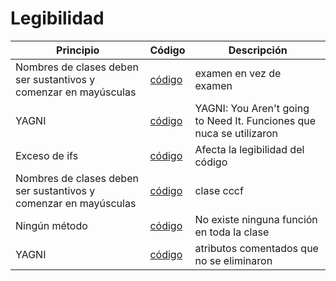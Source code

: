 # Legibilidad

|Principio|Código|Descripción|
|-|-|-|
|Nombres de clases deben ser sustantivos y comenzar en mayúsculas|[código](https://github.com/sara-patino/prg1/blob/fd099990978f92b0e22d64e45bbe02024ce80867/sara.patino/examen.java#L3)|examen en vez de examen|
|YAGNI| [código](https://github.com/sara-patino/23-24-eda1/blob/1662b2ef1644e007d99280b8eb0a54f6310a0df5/entregas/saraPatino/007/ExamenFinal/Ingesta.java#L18) | YAGNI: You Aren't going to Need It. Funciones que nuca se utilizaron |
|Exceso de ifs|[código](https://github.com/sara-patino/PRG1-22-23-ExamenParcial/blob/3984a9c06a07192fd20cc9bf1d9bf5a23896ddf7/entregas/patinoSara/carreraCamellos.java#L35)|Afecta la legibilidad del código|
|Nombres de clases deben ser sustantivos y comenzar en mayúsculas|[código](https://github.com/sara-patino/23-24-eda1/blob/1662b2ef1644e007d99280b8eb0a54f6310a0df5/entregas/saraPatino/005/src/cccf.java#L5)|clase cccf|
|Ningún método|[código](https://github.com/sara-patino/PRG1-22-23-ExamenParcial/blob/3984a9c06a07192fd20cc9bf1d9bf5a23896ddf7/entregas/patinoSara/carreraCamellos.java#L27)|No existe ninguna función en toda la clase|
|YAGNI|[código](https://github.com/sara-patino/PRG1-22-23-ExamenParcial/blob/3984a9c06a07192fd20cc9bf1d9bf5a23896ddf7/entregas/patinoSara/carreraCamellos.java#L12)|atributos comentados que no se eliminaron|